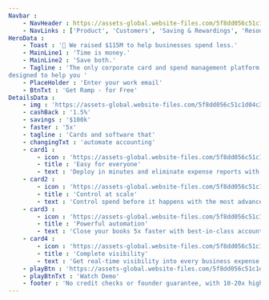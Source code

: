 ```yaml
---
Navbar : 
    - NavHeader : https://assets-global.website-files.com/5f8dd056c51c1d04c3eaa497/5fe268cd0a4b579cf22e3975_ramp-circle-logo.png
    - NavLinks : ['Product', 'Customers', 'Saving & Rewardings', 'Resources', 'Pricing', 'Sign in']
HeroData :
    - Toast : '🥂 We raised $115M to help businesses spend less.'
    - MainLine1 : 'Time is money.'
    - MainLine2 : 'Save both.'
    - Tagline : 'The only corporate card and spend management platform
designed to help you '
    - PlaceHolder : 'Enter your work email'
    - BtnTxt : 'Get Ramp - for Free' 
DetailsData :
    - img : 'https://assets-global.website-files.com/5f8dd056c51c1d04c3eaa497/606b9551dbc1598d67339954_new-video-player-stock.png'
    - cashBack : '1.5%'
    - savings : '$100k'
    - faster : '5x'
    - tagline : 'Cards and software that'
    - changingTxt : 'automate accounting'
    - card1 : 
        - icon : 'https://assets-global.website-files.com/5f8dd056c51c1d04c3eaa497/5fcfde7c1abd2eebfc82f01a_acc.svg'
        - title : 'Easy for everyone'
        - text : 'Deploy in minutes and eliminate expense reports with modern software that automatically collects & matches receipts.'
    - card2 : 
        - icon : 'https://assets-global.website-files.com/5f8dd056c51c1d04c3eaa497/5fcfdf86e166a4013a89bc99_reimburse.svg'
        - title : 'Control at scale'
        - text : 'Control spend before it happens with the most advanced card and category controls to help you manage spend at scale.'
    - card3 : 
        - icon : 'https://assets-global.website-files.com/5f8dd056c51c1d04c3eaa497/5fcfdf77f962d9bca92b8230_expense-policies.svg'
        - title : 'Powerful automation'
        - text : 'Close your books 5x faster with best-in-class accounting integrations and smart coding for every merchant and transaction.'
    - card4 : 
        - icon : 'https://assets-global.website-files.com/5f8dd056c51c1d04c3eaa497/5fcfdedc343111f569fe7d85_streamlined.svg'
        - title : 'Complete visibility'
        - text : 'Get real-time visibility into every business expense with reporting, forecasting, and automated savings insights.'
    - playBtn : 'https://assets-global.website-files.com/5f8dd056c51c1d04c3eaa497/606caabb8c7fe8647e7c01a3_play-circle-filled.svg'
    - playBtnTxt : 'Watch Demo'
    - footer : 'No credit checks or founder guarantee, with 10-20x higher limits.'
---
```

